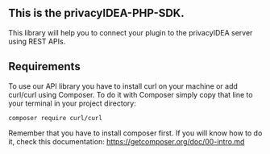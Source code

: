 ## This is the privacyIDEA-PHP-SDK.

This library will help you to connect your plugin to the privacyIDEA server using REST APIs.

## Requirements

To use our API library you have to install curl on your machine or add curl/curl using Composer. 
To do it with Composer simply copy that line to your terminal in your project directory:

`composer require curl/curl`

Remember that you have to install composer first. If you will know how to do it, check this documentation:
https://getcomposer.org/doc/00-intro.md
